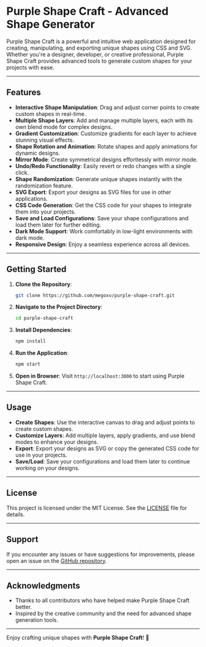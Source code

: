 # Purple Shape Craft - Advanced Shape Generator

Purple Shape Craft is a powerful and intuitive web application designed for creating, manipulating, and exporting unique shapes using CSS and SVG. Whether you're a designer, developer, or creative professional, Purple Shape Craft provides advanced tools to generate custom shapes for your projects with ease.

---

## Features

- **Interactive Shape Manipulation**: Drag and adjust corner points to create custom shapes in real-time.
- **Multiple Shape Layers**: Add and manage multiple layers, each with its own blend mode for complex designs.
- **Gradient Customization**: Customize gradients for each layer to achieve stunning visual effects.
- **Shape Rotation and Animation**: Rotate shapes and apply animations for dynamic designs.
- **Mirror Mode**: Create symmetrical designs effortlessly with mirror mode.
- **Undo/Redo Functionality**: Easily revert or redo changes with a single click.
- **Shape Randomization**: Generate unique shapes instantly with the randomization feature.
- **SVG Export**: Export your designs as SVG files for use in other applications.
- **CSS Code Generation**: Get the CSS code for your shapes to integrate them into your projects.
- **Save and Load Configurations**: Save your shape configurations and load them later for further editing.
- **Dark Mode Support**: Work comfortably in low-light environments with dark mode.
- **Responsive Design**: Enjoy a seamless experience across all devices.

---

## Getting Started

1. **Clone the Repository**:
   ```bash
   git clone https://github.com/megoxv/purple-shape-craft.git
   ```
2. **Navigate to the Project Directory**:
   ```bash
   cd purple-shape-craft
   ```
3. **Install Dependencies**:
   ```bash
   npm install
   ```
4. **Run the Application**:
   ```bash
   npm start
   ```
5. **Open in Browser**:
   Visit `http://localhost:3000` to start using Purple Shape Craft.

---

## Usage

- **Create Shapes**: Use the interactive canvas to drag and adjust points to create custom shapes.
- **Customize Layers**: Add multiple layers, apply gradients, and use blend modes to enhance your designs.
- **Export**: Export your designs as SVG or copy the generated CSS code for use in your projects.
- **Save/Load**: Save your configurations and load them later to continue working on your designs.

---

## License

This project is licensed under the MIT License. See the [LICENSE](LICENSE) file for details.

---

## Support

If you encounter any issues or have suggestions for improvements, please open an issue on the [GitHub repository](https://github.com/megoxv/purple-shape-craft/issues).

---

## Acknowledgments

- Thanks to all contributors who have helped make Purple Shape Craft better.
- Inspired by the creative community and the need for advanced shape generation tools.

---

Enjoy crafting unique shapes with **Purple Shape Craft**! 🚀